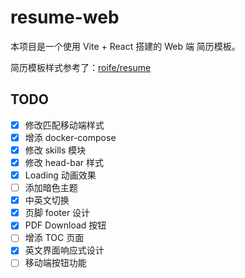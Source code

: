 # resume-web

本项目是一个使用 Vite + React 搭建的 Web 端 简历模板。

简历模板样式参考了：[roife/resume](https://github.com/roife/resume)

## TODO

- [x] 修改匹配移动端样式
- [x] 增添 docker-compose
- [x] 修改 skills 模块
- [x] 修改 head-bar 样式
- [x] Loading 动画效果
- [ ] 添加暗色主题
- [x] 中英文切换
- [x] 页脚 footer 设计
- [x] PDF Download 按钮
- [ ] 增添 TOC 页面
- [x] 英文界面响应式设计
- [ ] 移动端按钮功能
